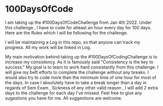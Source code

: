 # 100DaysOfCode
I am taking up the #100DaysOfCodeChallenge from Jan 4th 2022. Under this challenge , I have to code for atleast an hour every day for 100 days. Here are the Rules which I will be following for the challenge.

I will be maintaining a Log in this repo, so that anyone can track my progress. All my work will be linked in Log.

My main motivation behind taking up the #100DaysOfCodingChallenge is to increase my consistency. As it is famously said "Consistency is the key to success." My goal is to learn to work hard consistantly from this challenge. I will give my beft efforts to complete the challenge without any breaks. I would also try to code more than the minimum time of one hour for most of the days. In case I absolutely have to take a break longer than a day in regards of Sem Exam , Sickness of any other valid reason , I will add 2 extra days to the challenge for each day I've missed. Feel free to give any sugestions you have for me. All suggestions are welcome.
